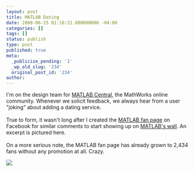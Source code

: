 ```yaml
---
layout: post
title: MATLAB Dating
date: 2008-06-25 01:10:21.000000000 -04:00
categories: []
tags: []
status: publish
type: post
published: true
meta:
  _publicize_pending: '1'
  _wp_old_slug: '234'
  original_post_id: '234'
author: 
---
```

<p>I'm on the design team for <a href="http://www.mathworks.com/matlabcentral/">MATLAB Central</a>, the MathWorks online community.  Whenever we solicit feedback, we always hear from a user &quot;joking&quot; about adding a dating service.<br />
<br />
True to form, it wasn't long after I created the <a href="http://www.facebook.com/pages/MATLAB/21222876640">MATLAB fan page</a> on Facebook for similar comments to start showing up on <a href="http://www.facebook.com/wall.php?id=21222876640">MATLAB's wall</a>.  An excerpt is pictured here.<br />
<br />
On a more serious note, the MATLAB fan page has already grown to 2,434 fans without any promotion at all.  Crazy.</p>
<p></p>
<a href="http://www.flickr.com/photos/matthewsim/2608547195/"><img src="https://farm4.static.flickr.com/3209/2608547195_f09c3c5368_m.jpg" /></a>
